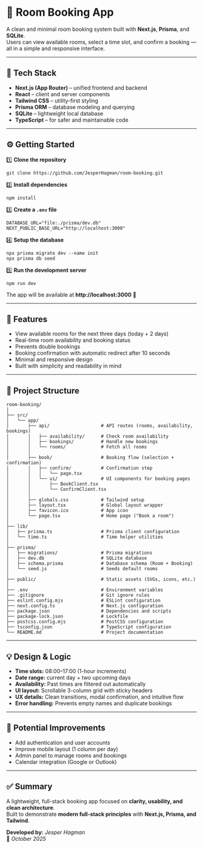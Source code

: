 # 🏢 Room Booking App

A clean and minimal room booking system built with **Next.js**, **Prisma**, and **SQLite**.  
Users can view available rooms, select a time slot, and confirm a booking — all in a simple and responsive interface.

---

## 🚀 Tech Stack
- **Next.js (App Router)** – unified frontend and backend  
- **React** – client and server components  
- **Tailwind CSS** – utility-first styling  
- **Prisma ORM** – database modeling and querying  
- **SQLite** – lightweight local database  
- **TypeScript** – for safer and maintainable code  

---

## ⚙️ Getting Started

1️⃣ **Clone the repository**
```
git clone https://github.com/JesperHagman/room-booking.git
```

2️⃣ **Install dependencies**
```
npm install
```

3️⃣ **Create a `.env` file**
```
DATABASE_URL="file:./prisma/dev.db"
NEXT_PUBLIC_BASE_URL="http://localhost:3000"
```

4️⃣ **Setup the database**
```
npx prisma migrate dev --name init
npx prisma db seed
```

5️⃣ **Run the development server**
```
npm run dev
```

The app will be available at **http://localhost:3000** 🚀

---

## 🧩 Features
- View available rooms for the next three days (today + 2 days)  
- Real-time room availability and booking status  
- Prevents double bookings  
- Booking confirmation with automatic redirect after 10 seconds  
- Minimal and responsive design  
- Built with simplicity and readability in mind  

---

## 📁 Project Structure
```
room-booking/
│
├── src/
│   └── app/
│       ├── api/                   # API routes (rooms, availability, bookings)
│       │   ├── availability/      # Check room availability
│       │   ├── bookings/          # Handle new bookings
│       │   └── rooms/             # Fetch all rooms
│       │
│       ├── book/                  # Booking flow (selection + confirmation)
│       │   ├── confirm/           # Confirmation step
│       │   │   └── page.tsx
│       │   └── ui/                # UI components for booking pages
│       │       ├── BookClient.tsx
│       │       └── ConfirmClient.tsx
│       │
│       ├── globals.css            # Tailwind setup
│       ├── layout.tsx             # Global layout wrapper
│       ├── favicon.ico            # App icon
│       └── page.tsx               # Home page ("Book a room")
│
├── lib/
│   ├── prisma.ts                  # Prisma client configuration
│   └── time.ts                    # Time helper utilities
│
├── prisma/
│   ├── migrations/                # Prisma migrations
│   ├── dev.db                     # SQLite database
│   ├── schema.prisma              # Database schema (Room + Booking)
│   └── seed.js                    # Seeds default rooms
│
├── public/                        # Static assets (SVGs, icons, etc.)
│
├── .env                           # Environment variables
├── .gitignore                     # Git ignore rules
├── eslint.config.mjs              # ESLint configuration
├── next.config.ts                 # Next.js configuration
├── package.json                   # Dependencies and scripts
├── package-lock.json              # Lockfile
├── postcss.config.mjs             # PostCSS configuration
├── tsconfig.json                  # TypeScript configuration
└── README.md                      # Project documentation
```

---

## 💡 Design & Logic
- **Time slots:** 08:00–17:00 (1-hour increments)  
- **Date range:** current day + two upcoming days  
- **Availability:** Past times are filtered out automatically  
- **UI layout:** Scrollable 3-column grid with sticky headers  
- **UX details:** Clean transitions, modal confirmation, and intuitive flow  
- **Error handling:** Prevents empty names and duplicate bookings  

---

## 🚧 Potential Improvements
- Add authentication and user accounts  
- Improve mobile layout (1 column per day)  
- Admin panel to manage rooms and bookings  
- Calendar integration (Google or Outlook)  

---

## ✅ Summary
A lightweight, full-stack booking app focused on **clarity, usability, and clean architecture**.  
Built to demonstrate **modern full-stack principles** with **Next.js, Prisma, and Tailwind**.

**Developed by:** _Jesper Hagman_  
📅 _October 2025_